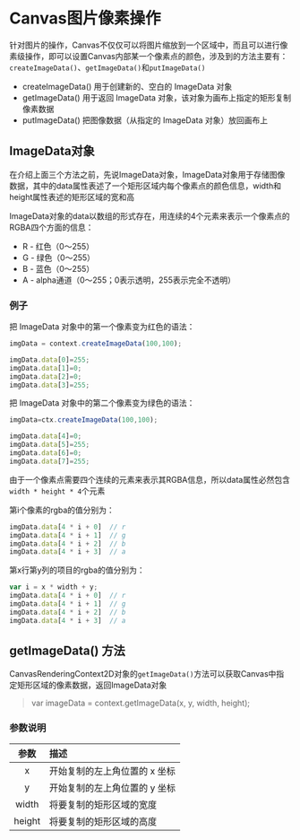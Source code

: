 # Canvas图片像素操作
针对图片的操作，Canvas不仅仅可以将图片缩放到一个区域中，而且可以进行像素级操作，即可以设置Canvas内部某一个像素点的颜色，涉及到的方法主要有：`createImageData()`、`getImageData()`和`putImageData()`

* createImageData() 用于创建新的、空白的 ImageData 对象
* getImageData() 用于返回 ImageData 对象，该对象为画布上指定的矩形复制像素数据
* putImageData() 把图像数据（从指定的 ImageData 对象）放回画布上

## ImageData对象
在介绍上面三个方法之前，先说ImageData对象，ImageData对象用于存储图像数据，其中的data属性表述了一个矩形区域内每个像素点的颜色信息，width和height属性表述的矩形区域的宽和高

ImageData对象的data以数组的形式存在，用连续的4个元素来表示一个像素点的RGBA四个方面的信息：

* R - 红色（0～255）
* G - 绿色（0～255）
* B - 蓝色（0～255）
* A - alpha通道（0～255；0表示透明，255表示完全不透明）

### 例子
把 ImageData 对象中的第一个像素变为红色的语法：
```javascript
imgData = context.createImageData(100,100);

imgData.data[0]=255;
imgData.data[1]=0;
imgData.data[2]=0;
imgData.data[3]=255;
```

把 ImageData 对象中的第二个像素变为绿色的语法：
```javascript
imgData=ctx.createImageData(100,100);

imgData.data[4]=0;
imgData.data[5]=255;
imgData.data[6]=0;
imgData.data[7]=255;
```
由于一个像素点需要四个连续的元素来表示其RGBA信息，所以data属性必然包含`width * height * 4`个元素

第i个像素的rgba的值分别为：
```javascript
imgData.data[4 * i + 0]  // r
imgData.data[4 * i + 1]  // g
imgData.data[4 * i + 2]  // b
imgData.data[4 * i + 3]  // a
```

第x行第y列的项目的rgba的值分别为：
```javascript
var i = x * width + y;
imgData.data[4 * i + 0]  // r
imgData.data[4 * i + 1]  // g
imgData.data[4 * i + 2]  // b
imgData.data[4 * i + 3]  // a
```

## getImageData() 方法
CanvasRenderingContext2D对象的`getImageData()`方法可以获取Canvas中指定矩形区域的像素数据，返回ImageData对象

> var imageData = context.getImageData(x, y, width, height);

### 参数说明

| 参数 |             描述            |
|:----:|:----------------------------|
|   x  |开始复制的左上角位置的 x 坐标|
|   y  |开始复制的左上角位置的 y 坐标|
|width |将要复制的矩形区域的宽度     |
|height|将要复制的矩形区域的高度     |
